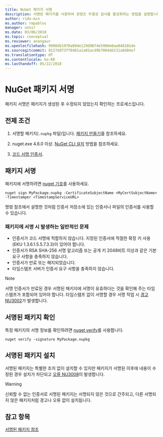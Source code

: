 ```yaml
---
title: NuGet 패키지 서명
description: 서명된 패키지를 사용하여 콘텐츠 무결성 검사를 활성화하는 방법을 설명합니다.
author: rido-min
ms.author: rmpablos
manager: unnir
ms.date: 03/06/2018
ms.topic: conceptual
ms.reviewer: anangaur
ms.openlocfilehash: 9900db1970a89de129d9074e5900e0aa048101de
ms.sourcegitcommit: 8127dd73ff8481a1a01acd9b7004dd131a9d84e7
ms.translationtype: HT
ms.contentlocale: ko-KR
ms.lasthandoff: 05/22/2018
---
```

# <a name="signing-nuget-packages"></a>NuGet 패키지 서명

패키지 서명은 패키지가 생성된 후 수정되지 않았는지 확인하는 프로세스입니다.

## <a name="prerequisites"></a>전제 조건

1. 서명할 패키지(`.nupkg` 파일)입니다. [패키지 만들기](creating-a-package.md)를 참조하세요.

1. nuget.exe 4.6.0 이상. [NuGet CLI 설치](../install-nuget-client-tools.md#nugetexe-cli) 방법을 참조하세요.

1. [코드 서명 인증서](../reference/signed-packages-reference.md#get-a-code-signing-certificate).

## <a name="sign-a-package"></a>패키지 서명

패키지에 서명하려면 [nuget 기호](../tools/cli-ref-sign.md)를 사용하세요.

```cli
nuget sign MyPackage.nupkg -CertificateSubjectName <MyCertSubjectName> -Timestamper <TimestampServiceURL>
```

명령 참조에서 설명한 것처럼 인증서 저장소에 있는 인증서나 파일의 인증서를 사용할 수 있습니다.

### <a name="common-problems-when-signing-a-package"></a>패키지에 서명 시 발생하는 일반적인 문제

- 인증서가 코드 서명에 적합하지 않습니다. 지정된 인증서에 적절한 확장 키 사용(EKU 1.3.6.1.5.5.7.3.3)이 있어야 합니다.
- 인증서가 RSA SHA-256 서명 알고리즘 또는 공개 키 2048비트 이상과 같은 기본 요구 사항을 충족하지 않습니다.
- 인증서가 만료 또는 해지되었습니다.
- 타임스탬프 서버가 인증서 요구 사항을 충족하지 않습니다.

> [!Note]
> 서명 인증서가 만료된 경우 서명된 패키지에 서명이 유효하다는 것을 확인해 주는 타임스탬프가 포함되어 있어야 합니다. 타임스탬프 없이 서명할 경우 서명 작업 시 [경고 NU3002](../reference/Errors-and-Warnings.md#nu3002)가 발생합니다.

## <a name="verify-a-signed-package"></a>서명된 패키지 확인

특정 패키지의 서명 정보를 확인하려면 [nuget verify](../tools/cli-ref-verify.md)를 사용합니다.

```cli
nuget verify -signature MyPackage.nupkg
```

## <a name="install-a-signed-package"></a>서명된 패키지 설치

서명된 패키지는 특별한 조치 없이 설치할 수 있지만 패키지가 서명된 이후에 내용이 수정된 경우 설치가 차단되고 [오류 NU3008](../reference/Errors-and-Warnings.md#nu3008)이 발생합니다.

> [!Warning]
> 신뢰할 수 없는 인증서로 서명된 패키지는 서명되지 않은 것으로 간주되고, 다른 서명되지 않은 패키지처럼 경고나 오류 없이 설치됩니다.

## <a name="see-also"></a>참고 항목

[서명된 패키지 참조](../reference/Signed-Packages-Reference.md)
